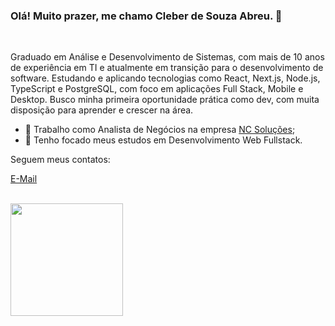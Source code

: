 ### **Olá! Muito prazer, me chamo Cleber de Souza Abreu.** 👋

<br>

<p>Graduado em Análise e Desenvolvimento de Sistemas, com mais de 10 anos de experiência em TI e atualmente em transição para o desenvolvimento de software. Estudando e aplicando tecnologias como React, Next.js, Node.js, TypeScript e PostgreSQL, com foco em aplicações Full Stack, Mobile e Desktop. Busco minha primeira oportunidade prática como dev, com muita disposição para aprender e crescer na área.</p>

- 🔭 Trabalho como Analista de Negócios na empresa [NC Soluções](https://www.ncsolucoes.com.br/);
- 🎯 Tenho focado meus estudos em Desenvolvimento Web Fullstack.

<p>Seguem meus contatos:</p>

<a href = "mailto:cleber.souza.abreu@outlook.com.br" target="_blank">E-Mail</a>

<br>

<div>
  <a href="https://github.com/cleberabreu87">
    <img height="180em" src="https://github-readme-stats.vercel.app/api/top-langs/?username=cleberabreu87&layout=compact&langs_count=7&theme=dracula"/>
  </a>
</div>
